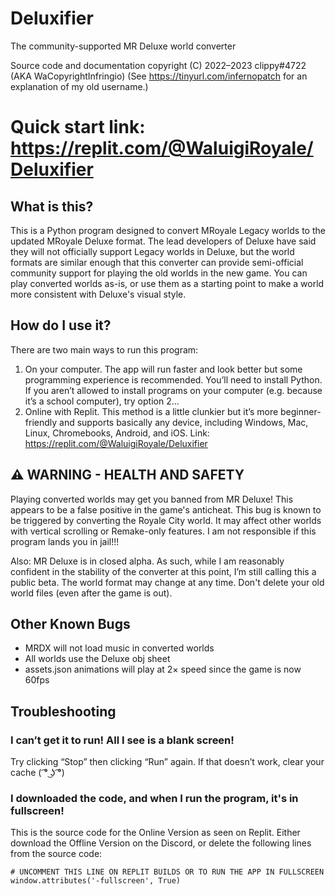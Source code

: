 # Deluxifier
The community-supported MR Deluxe world converter

Source code and documentation copyright (C) 2022–2023 clippy#4722 (AKA WaCopyrightInfringio)
(See https://tinyurl.com/infernopatch for an explanation of my old username.)

# Quick start link: https://replit.com/@WaluigiRoyale/Deluxifier

## What is this?

This is a Python program designed to convert MRoyale Legacy worlds to the updated MRoyale Deluxe format. The lead developers of Deluxe have said they will not officially support Legacy worlds in Deluxe, but the world formats are similar enough that this converter can provide semi-official community support for playing the old worlds in the new game. You can play converted worlds as-is, or use them as a starting point to make a world more consistent with Deluxe's visual style.

## How do I use it?

There are two main ways to run this program:

1. On your computer. The app will run faster and look better but some programming experience is recommended. You’ll need to install Python. If you aren’t allowed to install programs on your computer (e.g. because it’s a school computer), try option 2...
2. Online with Replit. This method is a little clunkier but it’s more beginner-friendly and supports basically any device, including Windows, Mac, Linux, Chromebooks, Android, and iOS. Link: https://replit.com/@WaluigiRoyale/Deluxifier

## ⚠️ WARNING - HEALTH AND SAFETY
Playing converted worlds may get you banned from MR Deluxe! This appears to be a false positive in the game's anticheat. This bug is known to be triggered by converting the Royale City world. It may affect other worlds with vertical scrolling or Remake-only features. I am not responsible if this program lands you in jail!!!

Also: MR Deluxe is in closed alpha. As such, while I am reasonably confident in the stability of the converter at this point, I’m still calling this a public beta. The world format may change at any time. Don't delete your old world files (even after the game is out).

## Other Known Bugs
- MRDX will not load music in converted worlds
- All worlds use the Deluxe obj sheet
- assets.json animations will play at 2× speed since the game is now 60fps

## Troubleshooting

### I can’t get it to run! All I see is a blank screen!

Try clicking “Stop” then clicking “Run” again. If that doesn’t work, clear your cache ( ͡° ͜ʖ ͡°)

### I downloaded the code, and when I run the program, it's in fullscreen!

This is the source code for the Online Version as seen on Replit. Either download the Offline Version on the Discord, or delete the following lines from the source code:

```
# UNCOMMENT THIS LINE ON REPLIT BUILDS OR TO RUN THE APP IN FULLSCREEN
window.attributes('-fullscreen', True)
```
